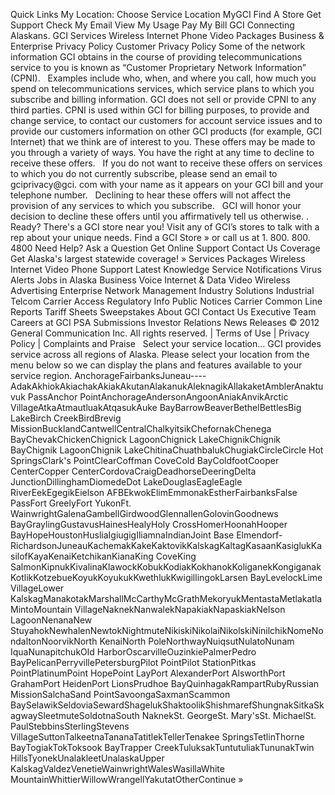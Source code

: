 Quick Links My Location: Choose Service Location MyGCI Find A Store Get Support Check My Email View My Usage Pay My Bill GCI Connecting Alaskans. GCI Services Wireless Internet Phone Video Packages Business & Enterprise Privacy Policy Customer Privacy Policy Some of the network information GCI obtains in the course of providing telecommunications service to you is known as “Customer Proprietary Network Information” (CPNI).   Examples include who, when, and where you call, how much you spend on telecommunications services, which service plans to which you subscribe and billing information. GCI does not sell or provide CPNI to any third parties. CPNI is used within GCI for billing purposes, to provide and change service, to contact our customers for account service issues and to provide our customers information on other GCI products (for example, GCI Internet) that we think are of interest to you. These offers may be made to you through a variety of ways. You have the right at any time to decline to receive these offers.   If you do not want to receive these offers on services to which you do not currently subscribe, please send an email to gciprivacy@gci. com with your name as it appears on your GCI bill and your telephone number.   Declining to hear these offers will not affect the provision of any services to which you subscribe.   GCI will honor your decision to decline these offers until you affirmatively tell us otherwise. . Ready? There's a GCI store near you! Visit any of GCI’s stores to talk with a rep about your unique needs. Find a GCI Store » or call us at 1. 800. 800. 4800 Need Help? Ask a Question Get Online Support Contact Us Coverage Get Alaska's largest statewide coverage! » Services Packages Wireless Internet Video Phone Support Latest Knowledge Service Notifications Virus Alerts Jobs in Alaska Business Voice Internet & Data Video Wireless Advertising Enterprise Network Management Industry Solutions Industrial Telcom Carrier Access Regulatory Info Public Notices Carrier Common Line Reports Tariff Sheets Sweepstakes About GCI Contact Us Executive Team Careers at GCI PSA Submissions Investor Relations News Releases © 2012 General Communication Inc. All rights reserved. | Terms of Use | Privacy Policy | Complaints and Praise   Select your service location… GCI provides service across all regions of Alaska. Please select your location from the menu below so we can display the plans and features available to your service region. AnchorageFairbanksJuneau----AdakAkhiokAkiachakAkiakAkutanAlakanukAleknagikAllakaketAmblerAnaktuvuk PassAnchor PointAnchorageAndersonAngoonAniakAnvikArctic VillageAtkaAtmautluakAtqasukAuke BayBarrowBeaverBethelBettlesBig LakeBirch CreekBirdBrevig MissionBucklandCantwellCentralChalkyitsikChefornakChenega BayChevakChickenChignick LagoonChignick LakeChignikChignik BayChignik LagoonChignik LakeChitinaChuathbalukChugiakCircleCircle Hot SpringsClark's PointClearCoffman CoveCold BayColdfootCooper CenterCopper CenterCordovaCraigDeadhorseDeeringDelta JunctionDillinghamDiomedeDot LakeDouglasEagleEagle RiverEekEgegikEielson AFBEkwokElimEmmonakEstherFairbanksFalse PassFort GreelyFort YukonFt. WainwrightGalenaGambellGirdwoodGlennallenGolovinGoodnews BayGraylingGustavusHainesHealyHoly CrossHomerHoonahHooper BayHopeHoustonHusliaIgiugigIliamnaIndianJoint Base Elmendorf-RichardsonJuneauKachemakKakeKaktovikKalskagKaltagKasaanKasiglukKasilofKayaKenaiKetchikanKianaKing CoveKing SalmonKipnukKivalinaKlawockKobukKodiakKokhanokKoliganekKongiganakKotlikKotzebueKoyukKoyukukKwethlukKwigillingokLarsen BayLevelockLime VillageLower KalskagManakotakMarshallMcCarthyMcGrathMekoryukMentastaMetlakatlaMintoMountain VillageNaknekNanwalekNapakiakNapaskiakNelson LagoonNenanaNew StuyahokNewhalenNewtokNightmuteNikiskiNikolaiNikolskiNinilchikNomeNondaltonNoorvikNorth KenaiNorth PoleNorthwayNuiqsutNulatoNunam IquaNunapitchukOld HarborOscarvilleOuzinkiePalmerPedro BayPelicanPerryvillePetersburgPilot PointPilot StationPitkas PointPlatinumPoint HopePoint LayPort AlexanderPort AlsworthPort GrahamPort HeidenPort LionsPrudhoe BayQuinhagakRampartRubyRussian MissionSalchaSand PointSavoongaSaxmanScammon BaySelawikSeldoviaSewardShagelukShaktoolikShishmarefShungnakSitkaSkagwaySleetmuteSoldotnaSouth NaknekSt. GeorgeSt. Mary'sSt. MichaelSt. PaulStebbinsSterlingStevens VillageSuttonTalkeetnaTananaTatitlekTellerTenakee SpringsTetlinThorne BayTogiakTokToksook BayTrapper CreekTuluksakTuntutuliakTununakTwin HillsTyonekUnalakleetUnalaskaUpper KalskagValdezVenetieWainwrightWalesWasillaWhite MountainWhittierWillowWrangellYakutatOtherContinue »